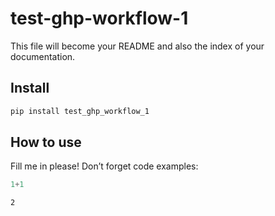 # test-ghp-workflow-1

<!-- WARNING: THIS FILE WAS AUTOGENERATED! DO NOT EDIT! -->

This file will become your README and also the index of your
documentation.

## Install

``` sh
pip install test_ghp_workflow_1
```

## How to use

Fill me in please! Don’t forget code examples:

``` python
1+1
```

    2
